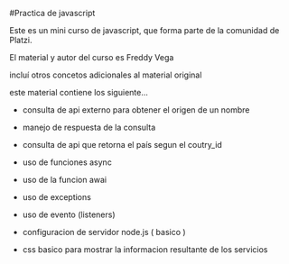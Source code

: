 #Practica de javascript

Este es un mini curso de javascript, que forma parte de la comunidad de Platzi.

El material y autor del curso es Freddy Vega

incluí otros concetos adicionales al material original

este material contiene los siguiente...
* consulta de api externo para obtener el origen de un nombre
* manejo de respuesta de la consulta
* consulta de api que retorna el país segun el coutry_id 

* uso de funciones async 
* uso de la funcion awai

* uso de exceptions

* uso de evento (listeners)

* configuracion de servidor node.js ( basico )

* css basico para mostrar la informacion resultante de los servicios
